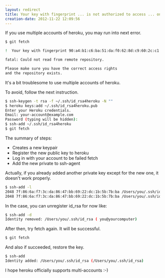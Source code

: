 ```yaml
---
layout: redirect
title: Your key with fingerprint ... is not authorized to access ... on heroku
creation-date: 2012-11-22 12:09:56
---
```

If you use multiple accounts of heroku, you may run into next error.

```bash
$ git fetch 

!  Your key with fingerprint 90:a4:b1:c6:ba:51:da:f0:62:8d:c9:60:2c:c1:d1:54 is not authorized to access northen-sea-7865.

fatal: Could not read from remote repository.

Please make sure you have the correct access rights
and the repository exists.
```

It's a bit troublesome to use multiple accounts of heroku.

To avoid, follow the next instruction.

```bash
$ ssh-keygen -t rsa -f ~/.ssh/id_rsa4heroku -N ""
$ heroku keys:add ~/.ssh/id_rsa4heroku.pub
Enter your Heroku credentials.
Email: your-account@example.com
Password (typing will be hidden): 
$ ssh-add ~/.ssh/id_rsa4heroku
$ git fetch
```

The summary of steps:

- Creates a new keypair
- Register the new public key to heroku
- Log in with your account to be failed fetch
- Add the new private to ssh-agent

Actually, if you already added another private key except for the new one, it doesn't work properly.

```bash
$ ssh-add -l
2048 7f:86:6a:f7:3c:da:86:47:bb:69:22:dc:1b:5b:7b:ba /Users/you/.ssh/id_rsa (RSA)
2048 7f:86:6a:f7:3c:da:86:47:bb:69:22:dc:1b:5b:7b:ba /Users/you/.ssh/id_rsa4heroku (RSA)
```

In the case, you can unregister id_rsa for now like:

```bash
$ ssh-add -d
Identity removed: /Users/you/.ssh/id_rsa ( you@yourcomputer)
```

After then, try fetch again. It will be successful.

```bash
$ git fetch
```

And also if succeeded, restore the key.

```bash
$ ssh-add
Identity added: /Users/you/.ssh/id_rsa (/Users/you/.ssh/id_rsa)
```

I hope heroku officially supports multi-accounts :-)


